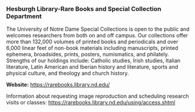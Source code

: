 ### Hesburgh Library-Rare Books and Special Collection Department
The University of Notre Dame Special Collections is open to the public and welcomes researchers from both on and off campus. Our collections offer more than 132,000 volumes of printed books and periodicals and over 6,000 linear feet of non-book materials including manuscripts, printed ephemera, broadsides, prints, posters, numismatics, and philately. Strengths of our holdings include: Catholic studies, Irish studies, Italian literature, Latin American and Iberian history and literature, sports and physical culture, and theology and church history.

**Website:** <https://rarebooks.library.nd.edu/>

Information about requesting image reproduction and scheduling research visits or classes: <https://rarebooks.library.nd.edu/using/access.shtml>
